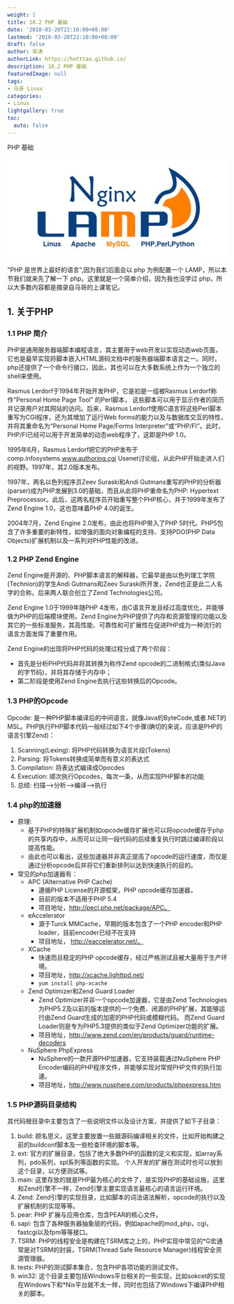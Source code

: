 ```yaml
---
weight: 1
title: 18.2 PHP 基础
date: '2018-03-20T22:10:00+08:00'
lastmod: '2018-03-20T22:10:00+08:00'
draft: false
author: 宋涛
authorLink: https://hotttao.github.io/
description: 18.2 PHP 基础
featuredImage: null
tags:
- 马哥 Linux
categories:
- Linux
lightgallery: true
toc:
  auto: false
---
```


PHP 基础

![linux-mt](/images/linux_mt/linux_mt1.jpg)
<!-- more -->

"PHP 是世界上最好的语言",因为我们后面会以 php 为例配置一个 LAMP，所以本节我们就来先了解一下 php。这里就是一个简单介绍，因为我也没学过 php，所以大多数内容都是摘录自马哥的上课笔记。

## 1. 关于PHP

### 1.1 PHP 简介
PHP是通用服务器端脚本编程语言，其主要用于web开发以实现动态web页面，它也是最早实现将脚本嵌入HTML源码文档中的服务器端脚本语言之一。同时，php还提供了一个命令行接口，因此，其也可以在大多数系统上作为一个独立的shell来使用。

Rasmus Lerdorf于1994年开始开发PHP，它是初是一组被Rasmus Lerdorf称作“Personal Home Page Tool” 的Perl脚本， 这些脚本可以用于显示作者的简历并记录用户对其网站的访问。后来，Rasmus Lerdorf使用C语言将这些Perl脚本重写为CGI程序，还为其增加了运行Web forms的能力以及与数据库交互的特性，并将其重命名为“Personal Home Page/Forms Interpreter”或“PHP/FI”。此时，PHP/FI已经可以用于开发简单的动态web程序了，这即是PHP 1.0。

1995年6月，Rasmus Lerdorf把它的PHP发布于comp.infosystems.www.authoring.cgi Usenet讨论组，从此PHP开始走进人们的视野。1997年，其2.0版本发布。

1997年，两名以色列程序员Zeev Suraski和Andi Gutmans重写的PHP的分析器(parser)成为PHP发展到3.0的基础，而且从此将PHP重命名为PHP: Hypertext Preprocessor。此后，这两名程序员开始重写整个PHP核心，并于1999年发布了Zend Engine 1.0，这也意味着PHP 4.0的诞生。

2004年7月，Zend Engine 2.0发布，由此也将PHP带入了PHP 5时代。PHP5包含了许多重要的新特性，如增强的面向对象编程的支持、支持PDO(PHP Data Objects)扩展机制以及一系列对PHP性能的改进。

### 1.2 PHP Zend Engine
Zend Engine是开源的、PHP脚本语言的解释器，它最早是由以色列理工学院(Technion)的学生Andi Gutmans和Zeev Suraski所开发，Zend也正是此二人名字的合称。后来两人联合创立了Zend Technologies公司。

Zend Engine 1.0于1999年随PHP 4发布，由C语言开发且经过高度优化，并能够做为PHP的后端模块使用。Zend Engine为PHP提供了内存和资源管理的功能以及其它的一些标准服务，其高性能、可靠性和可扩展性在促进PHP成为一种流行的语言方面发挥了重要作用。

Zend Engine的出现将PHP代码的处理过程分成了两个阶段：
- 首先是分析PHP代码并将其转换为称作Zend opcode的二进制格式(类似Java的字节码)，并将其存储于内存中；
- 第二阶段是使用Zend Engine去执行这些转换后的Opcode。

### 1.3 PHP的Opcode
Opcode: 是一种PHP脚本编译后的中间语言，就像Java的ByteCode,或者.NET的MSL。PHP执行PHP脚本代码一般经过如下4个步骤(确切的来说，应该是PHP的语言引擎Zend)：
1. Scanning(Lexing): 将PHP代码转换为语言片段(Tokens)
2. Parsing: 将Tokens转换成简单而有意义的表达式
3. Compilation: 将表达式编译成Opocdes
4. Execution: 顺次执行Opcodes，每次一条，从而实现PHP脚本的功能
5. 总结: 扫描-->分析-->编译-->执行


### 1.4 php的加速器
- 原理:
    - 基于PHP的特殊扩展机制如opcode缓存扩展也可以将opcode缓存于php的共享内存中，从而可以让同一段代码的后续重复执行时跳过编译阶段以提高性能。
    - 由此也可以看出，这些加速器并非真正提高了opcode的运行速度，而仅是通过分析opcode后并将它们重新排列以达到快速执行的目的。
- 常见的php加速器有：
    - APC (Alternative PHP Cache)
        - 遵循PHP License的开源框架，PHP opcode缓存加速器，
        - 目前的版本不适用于PHP 5.4
        - 项目地址，http://pecl.php.net/package/APC。
    - eAccelerator
        - 源于Turck MMCache，早期的版本包含了一个PHP encoder和PHP loader，目前encoder已经不在支持
        - 项目地址， http://eaccelerator.net/。
    - XCache
        - 快速而且稳定的PHP opcode缓存，经过严格测试且被大量用于生产环境。
        - 项目地址，http://xcache.lighttpd.net/
        - `yum install php-xcache`
    - Zend Optimizer和Zend Guard Loader
        - Zend Optimizer并非一个opcode加速器，它是由Zend Technologies为PHP5.2及以前的版本提供的一个免费、闭源的PHP扩展，其能够运行由Zend Guard生成的加密的PHP代码或模糊代码。 而Zend Guard Loader则是专为PHP5.3提供的类似于Zend Optimizer功能的扩展。
        - 项目地址，http://www.zend.com/en/products/guard/runtime-decoders
    - NuSphere PhpExpress
        - NuSphere的一款开源PHP加速器，它支持装载通过NuSphere PHP Encoder编码的PHP程序文件，并能够实现对常规PHP文件的执行加速。
        - 项目地址，http://www.nusphere.com/products/phpexpress.htm

### 1.5 PHP源码目录结构
其代码根目录中主要包含了一些说明文件以及设计方案，并提供了如下子目录：
1. build: 顾名思义，这里主要放置一些跟源码编译相关的文件，比如开始构建之前的buildconf脚本及一些检查环境的脚本等。
2. ext: 官方的扩展目录，包括了绝大多数PHP的函数的定义和实现，如array系列，pdo系列，spl系列等函数的实现。 个人开发的扩展在测试时也可以放到这个目录，以方便测试等。
3. main: 这里存放的就是PHP最为核心的文件了，是实现PHP的基础设施，这里和Zend引擎不一样，Zend引擎主要实现语言最核心的语言运行环境。
4. Zend: Zend引擎的实现目录，比如脚本的词法语法解析，opcode的执行以及扩展机制的实现等等。
5. pear: PHP 扩展与应用仓库，包含PEAR的核心文件。
6. sapi: 包含了各种服务器抽象层的代码，例如apache的mod_php，cgi，fastcgi以及fpm等等接口。
7. TSRM: PHP的线程安全是构建在TSRM库之上的，PHP实现中常见的*G宏通常是对TSRM的封装，TSRM(Thread Safe Resource Manager)线程安全资源管理器。
8. tests: PHP的测试脚本集合，包含PHP各项功能的测试文件。
9. win32: 这个目录主要包括Windows平台相关的一些实现，比如sokcet的实现在Windows下和*Nix平台就不太一样，同时也包括了Windows下编译PHP相关的脚本。

